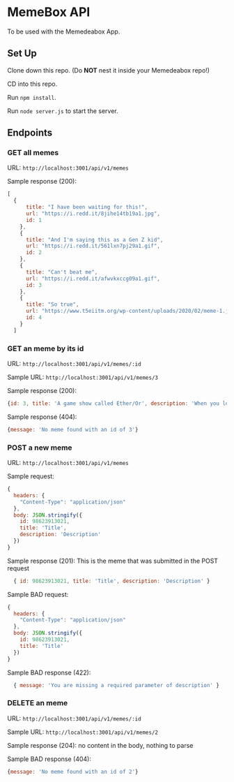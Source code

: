 # MemeBox API

To be used with the Memedeabox App.

## Set Up

Clone down this repo. (Do **NOT** nest it inside your Memedeabox repo!)

CD into this repo.

Run `npm install`.

Run `node server.js` to start the server.

## Endpoints

### GET all memes

URL: `http://localhost:3001/api/v1/memes`

Sample response (200):

```js
[
  { 
      title: "I have been waiting for this!",
      url: "https://i.redd.it/8jihe14tb19a1.jpg",
      id: 1
    },
    { 
      title: "And I'm saying this as a Gen Z kid",
      url: "https://i.redd.it/561lxn7pj29a1.gif",
      id: 2
    },
    { 
      title: "Can't beat me",
      url: "https://i.redd.it/afwvkxccg09a1.gif",
      id: 3
    },
    {
      title: "So true",
      url: "https://www.t5eiitm.org/wp-content/uploads/2020/02/meme-1.jpeg",
      id: 4
    }
  ]
```

### GET an meme by its id

URL: `http://localhost:3001/api/v1/memes/:id`

Sample URL: `http://localhost:3001/api/v1/memes/3`

Sample response (200):

```js
{id: 3, title: 'A game show called Ether/Or', description: 'When you lose you get chloroformed'}
```

Sample response (404):

```js
{message: 'No meme found with an id of 3'}
```

### POST a new meme

URL: `http://localhost:3001/api/v1/memes`

Sample request:

```js
{
  headers: {
    "Content-Type": "application/json"
  },
  body: JSON.stringify({
    id: 98623913021,
    title: 'Title',
    description: 'Description'
  })
}
```

Sample response (201): This is the meme that was submitted in the POST request

```js
  { id: 98623913021, title: 'Title', description: 'Description' }
```

Sample BAD request:

```js
{
  headers: {
    "Content-Type": "application/json"
  },
  body: JSON.stringify({
    id: 98623913021,
    title: 'Title'
  })
}
```

Sample BAD response (422):

```js
  { message: 'You are missing a required parameter of description' }
```

### DELETE an meme

URL: `http://localhost:3001/api/v1/memes/:id`

Sample URL: `http://localhost:3001/api/v1/memes/2`

Sample response (204): no content in the body, nothing to parse

Sample BAD response (404):

```js
{message: 'No meme found with an id of 2'}
```
